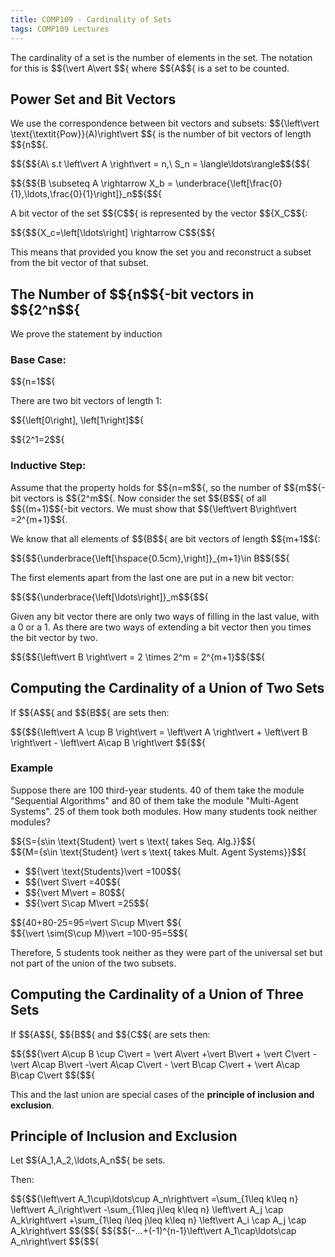```yaml
---
title: COMP109 - Cardinality of Sets
tags: COMP109 Lectures
---
```

The cardinality of a set is the number of elements in the set. The notation for this is $${\vert A\vert $${ where $${A$${ is a set to be counted.

## Power Set and Bit Vectors
We use the correspondence between bit vectors and subsets: $${\left\vert  \text{\textit{Pow}}(A)\right\vert $${ is the number of bit vectors of length $${n$${.

$${$${A\ s.t \left\vert  A \right\vert  = n,\ S_n = \langle\ldots\rangle$${$${

$${$${B \subseteq A \rightarrow X_b = \underbrace{\left[\frac{0}{1},\ldots,\frac{0}{1}\right]}_n$${$${

A bit vector of the set $${C$${ is represented by the vector $${X_C$${:

$${$${X_c=\left[\ldots\right] \rightarrow C$${$${

This means that provided you know the set you and reconstruct a subset from the bit vector of that subset.

## The Number of $${n$${-bit vectors in $${2^n$${
We prove the statement by induction
### Base Case:
$${n=1$${

There are two bit vectors of length 1:

$${\left[0\right], \left[1\right]$${

$${2^1=2$${

### Inductive Step:
Assume that the property holds for $${n=m$${, so the number of $${m$${-bit vectors is $${2^m$${. Now consider the set $${B$${ of all $${(m+1)$${-bit vectors. We must show that $${\left\vert B\right\vert =2^{m+1}$${.

We know that all elements of $${B$${ are bit vectors of length $${m+1$${:

$${$${\underbrace{\left[\hspace{0.5cm},\right]}_{m+1}\in B$${$${

The first elements apart from the last one are put in a new bit vector:

$${$${\underbrace{\left[\ldots\right]}_m$${$${

Given any bit vector there are only two ways of filling in the last value, with a 0 or a 1. As there are two ways of extending a bit vector then you times the bit vector by two.

$${$${\left\vert  B \right\vert  = 2 \times 2^m = 2^{m+1}$${$${

## Computing the Cardinality of a Union of Two Sets
If $${A$${ and $${B$${ are sets then:

$${$${\left\vert  A \cup B \right\vert  = \left\vert  A \right\vert  + \left\vert  B \right\vert  - \left\vert  A\cap B \right\vert $${$${

### Example
Suppose there are 100 third-year students. 40 of them take the module "Sequential Algorithms" and 80 of them take the module "Multi-Agent Systems". 25 of them took both modules. How many students took neither modules?

$${S=\{s\in \text{Student} \vert  s \text{ takes Seq. Alg.}\}$${  
$${M=\{s\in \text{Student} \vert  s \text{ takes Mult. Agent Systems}\}$${

* $${\vert \text{Students}\vert  =100$${
* $${\vert S\vert =40$${
* $${\vert M\vert  = 80$${
* $${\vert S\cap M\vert  =25$${

$${40+80-25=95=\vert S\cup M\vert $${  
$${\vert \sim(S\cup M)\vert =100-95=5$${

Therefore, 5 students took neither as they were part of the universal set but not part of the union of the two subsets.

## Computing the Cardinality of a Union of Three Sets
If $${A$${, $${B$${ and $${C$${ are sets then:

$${$${\vert A\cup B \cup C\vert = \vert A\vert  +\vert B\vert  + \vert C\vert  - \vert A\cap B\vert -\vert A\cap C\vert  - \vert B\cap C\vert  + \vert A\cap B\cap C\vert $${$${

This and the last union are special cases of the **principle of inclusion and exclusion**.

## Principle of Inclusion and Exclusion
Let $${A_1,A_2,\ldots,A_n$${ be sets.

Then:

$${$${\left\vert A_1\cup\ldots\cup A_n\right\vert =\sum_{1\leq k\leq n} \left\vert A_i\right\vert -\sum_{1\leq j\leq k\leq n} \left\vert A_j \cap A_k\right\vert +\sum_{1\leq i\leq j\leq k\leq n} \left\vert A_i \cap A_j \cap A_k\right\vert $${$${
$${$${-...+(-1)^{n-1}\left\vert A_1\cap\ldots\cap A_n\right\vert $${$${
